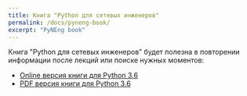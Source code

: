 ```yaml
---
title: Книга "Python для сетевых инженеров"
permalink: /docs/pyneng-book/
excerpt: "PyNEng book"
---
```


Книга "Python для сетевых инженеров" будет полезна в повторении информации после лекций или поиске нужных моментов:

* [Online версия книги для Python 3.6](https://natenka.gitbooks.io/pyneng/content/v/python3.6/)
* [PDF версия книги для Python 3.6](https://github.com/pyneng/pyneng-online-jun-jul-2017/blob/master/tools/pyneng_book_python3.6.pdf)
